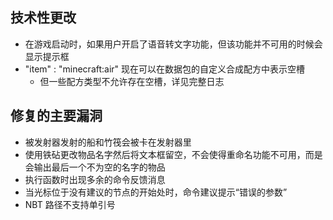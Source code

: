 ## 技术性更改
* 在游戏启动时，如果用户开启了语音转文字功能，但该功能并不可用的时候会显示提示框
* "item" : "minecraft:air" 现在可以在数据包的自定义合成配方中表示空槽
	* 但一些配方类型不允许存在空槽，详见完整日志
## 修复的主要漏洞
* 被发射器发射的船和竹筏会被卡在发射器里
* 使用铁砧更改物品名字然后将文本框留空，不会使得重命名功能不可用，而是会输出最后一个不为空的名字的物品
* 执行函数时出现多余的命令反馈消息
* 当光标位于没有建议的节点的开始处时，命令建议提示“错误的参数”
* NBT 路径不支持单引号
